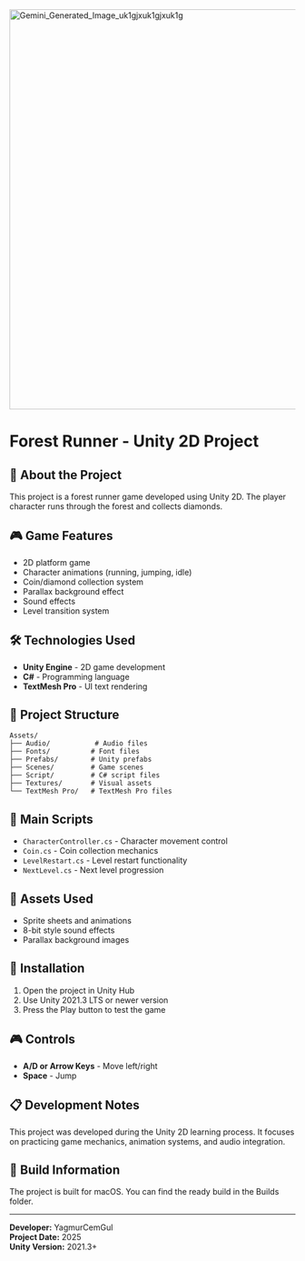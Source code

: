 <img width="1472" height="704" alt="Gemini_Generated_Image_uk1gjxuk1gjxuk1g" src="https://github.com/user-attachments/assets/df813d28-a228-45cd-9e8d-80bddd38d9b5" />


# Forest Runner - Unity 2D Project

## 📖 About the Project

This project is a forest runner game developed using Unity 2D. The player character runs through the forest and collects diamonds.

## 🎮 Game Features

- 2D platform game
- Character animations (running, jumping, idle)
- Coin/diamond collection system
- Parallax background effect
- Sound effects
- Level transition system

## 🛠️ Technologies Used

- **Unity Engine** - 2D game development
- **C#** - Programming language
- **TextMesh Pro** - UI text rendering

## 📁 Project Structure

```
Assets/
├── Audio/           # Audio files
├── Fonts/          # Font files  
├── Prefabs/        # Unity prefabs
├── Scenes/         # Game scenes
├── Script/         # C# script files
├── Textures/       # Visual assets
└── TextMesh Pro/   # TextMesh Pro files
```

## 🎯 Main Scripts

- `CharacterController.cs` - Character movement control
- `Coin.cs` - Coin collection mechanics
- `LevelRestart.cs` - Level restart functionality
- `NextLevel.cs` - Next level progression

## 🎨 Assets Used

- Sprite sheets and animations
- 8-bit style sound effects
- Parallax background images

## 🚀 Installation

1. Open the project in Unity Hub
2. Use Unity 2021.3 LTS or newer version
3. Press the Play button to test the game

## 🎮 Controls

- **A/D or Arrow Keys** - Move left/right
- **Space** - Jump

## 📋 Development Notes

This project was developed during the Unity 2D learning process. It focuses on practicing game mechanics, animation systems, and audio integration.

## 🔧 Build Information

The project is built for macOS. You can find the ready build in the Builds folder.

---

**Developer:** YagmurCemGul  
**Project Date:** 2025  
**Unity Version:** 2021.3+
